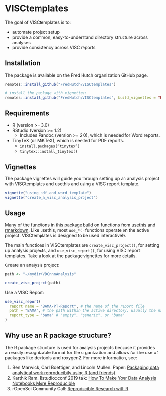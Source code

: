 
<!-- README.md is generated from README.Rmd. Please edit that file -->

# VISCtemplates

The goal of VISCtemplates is to:

-   automate project setup
-   provide a common, easy-to-understand directory structure across
    analyses
-   provide consistency across VISC reports

## Installation

The package is available on the Fred Hutch organization GitHub page.

``` r
remotes::install_github("FredHutch/VISCtemplates")

# install the package with vignettes:
remotes::install_github("FredHutch/VISCtemplates", build_vignettes = TRUE)
```

## Requirements

-   R (version &gt;= 3.0)
-   RStudio (version &gt;= 1.2)
    -   Includes Pandoc (version &gt;= 2.0), which is needed for Word
        reports.
-   TinyTeX (or MiKTeX), which is needed for PDF reports.
    -   `install.packages(“tinytex”)`
    -   `tinytex::install_tinytex()`

## Vignettes

The package vignettes will guide you through setting up an analysis
project with VISCtemplates and usethis and using a VISC report template.

``` r
vignette("using_pdf_and_word_template")
vignette("create_a_visc_analysis_project")
```

## Usage

Many of the functions in this package build on functions from
[usethis](https://github.com/r-lib/usethis) and
[rmarkdown](https://github.com/rstudio/rmarkdown). Like usethis, most
`use_*()` functions operate on the active project. VISCtemplates is
designed to be used interactively.

The main functions in VISCtemplates are `create_visc_project()`, for
setting up analysis projects, and `use_visc_report()`, for using VISC
report templates. Take a look at the package vignettes for more details.

Create an analysis project:

``` r
path <- "~/mydir/VDCnnnAnalysis"

create_visc_project(path)
```

Use a VISC Report:

``` r
use_visc_report(
  report_name = "BAMA-PT-Report", # the name of the report file
  path = "BAMA", # the path within the active directory, usually the name of the assay
  report_type = "bama" # "empty", "generic", or "bama" 
)
```

## Why use an R package structure?

The R package structure is used for analysis projects because it
provides an easily recognizable format for file organization and allows
for the use of packages like devtools and roxygen2. For more
information, see:

1.  Ben Marwick, Carl Boettiger, and Lincoln Mullen. Paper: [Packaging
    data analytical work reproducibily using R (and
    friends)](https://peerj.com/preprints/3192/)
2.  Karthik Ram. Rstudio::conf 2019 talk: [How To Make Your Data
    Analysis Notebooks More
    Reproducible](https://github.com/karthik/rstudio2019)
3.  rOpenSci Community Call: [Reproducible Research with
    R](https://ropensci.org/commcalls/2019-07-30/)
